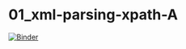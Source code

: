 # 01_xml-parsing-xpath-A
[![Binder](https://mybinder.org/badge_logo.svg)](https://mybinder.org/v2/gh/ikyriazi/01_xml-parsing/master)
